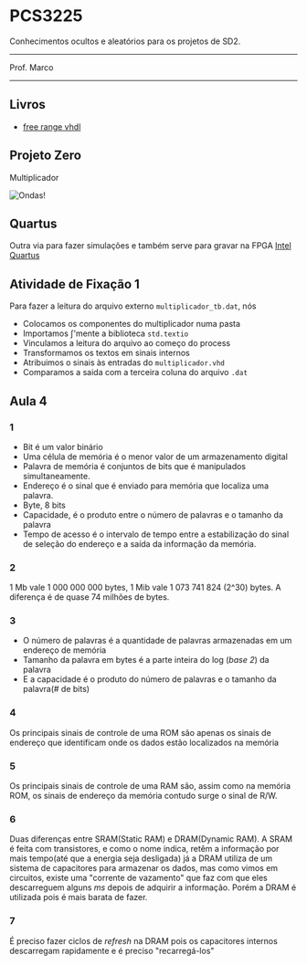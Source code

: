 # PCS3225

Conhecimentos ocultos e aleatórios para os projetos de SD2.

---

Prof. Marco

---

## Livros
-   [free range vhdl](https://github.com/fabriziotappero/Free-Range-VHDL-book)

## Projeto Zero

Multiplicador

![Ondas!](MultiplicadorBinário/Ondas.png)

## Quartus
Outra via para fazer simulações e também serve para gravar na FPGA
[Intel Quartus](https://www.intel.com/content/www/us/en/products/details/fpga/development-tools/quartus-prime.html)

## Atividade de Fixação 1

Para fazer a leitura do arquivo externo `multiplicador_tb.dat`, nós

- Colocamos os componentes do multiplicador numa pasta
- Importamos ∫'mente a biblioteca `std.textio`
- Vinculamos a leitura do arquivo ao começo do process
- Transformamos os textos em sinais internos
- Atribuimos o sinais às entradas do `multiplicador.vhd`
- Comparamos a saida com a terceira coluna do arquivo `.dat`


## Aula 4

### 1

- Bit é um valor binário
- Uma célula de memória é o menor valor de um armazenamento digital
- Palavra de memória é conjuntos de bits que é manipulados simultaneamente.
- Endereço é o sinal que é enviado para memória que localiza uma palavra.
- Byte, 8 bits
- Capacidade, é o produto entre o número de palavras e o tamanho da palavra
- Tempo de acesso é o intervalo de tempo entre a estabilização do sinal de seleção do endereço e a saída da informação da memória.

### 2

1 Mb vale 1 000 000 000 bytes, 1 Mib vale 1 073 741 824 (2^30) bytes.
A diferença é de quase 74 milhões de bytes.

### 3
- O número de palavras é a quantidade de palavras armazenadas em um endereço de memória
- Tamanho da palavra em bytes é a parte inteira do log (_base 2_) da palavra
- E a capacidade é o produto do número de palavras e o tamanho da palavra(# de bits)

### 4
Os principais sinais de controle de uma ROM são apenas os sinais de endereço que identificam onde os dados estão localizados na memória

### 5
Os principais sinais de controle de uma RAM são, assim como na memória ROM, os sinais de endereço da memória contudo surge o sinal de R/W.

### 6 
Duas diferenças entre SRAM(Static RAM) e DRAM(Dynamic RAM).
A SRAM é feita com transistores, e como o nome indica, retêm a informação por mais tempo(até que a energia seja desligada) já a DRAM utiliza de um sistema de capacitores para armazenar os dados, mas como vimos em circuitos, existe uma "corrente de vazamento" que faz com que eles descarreguem alguns _ms_ depois de adquirir a informação. 
Porém a DRAM é utilizada pois é mais barata de fazer.


### 7 
É preciso fazer ciclos de _refresh_ na DRAM pois os capacitores internos descarregam rapidamente e é preciso "recarregá-los"

